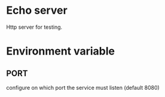 # Echo server

Http server for testing.


# Environment variable

## PORT

configure on which port the service must listen (default 8080)
